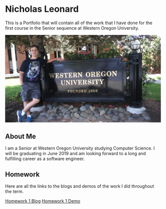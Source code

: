 # Nicholas Leonard

This is a Portfolio that will contain all of the work that I have done for the first course in the Senior sequence at Western Oregon University.

![picture](Portfolio_Photos/me_western.jpg)


## About Me

I am a Senior at Western Oregon University studying Computer Science. I will be graduating in June 2019 and am looking forward to a long and fulfilling career as a software engineer.


## Homework
Here are all the links to the blogs and demos of the work I did throughout the term.

[Homework 1 Blog](HW1/blog1.md)
[Homework 1 Demo](HW1/wk1Website.html)
